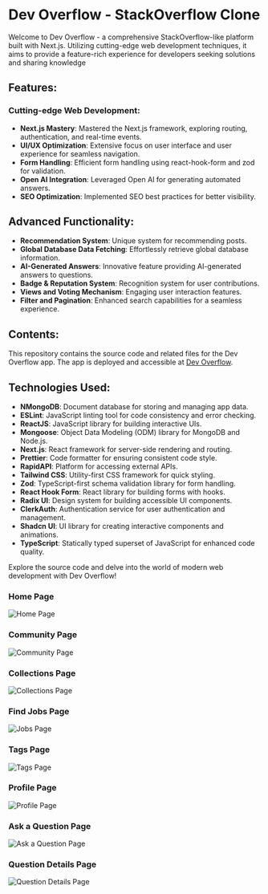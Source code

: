 
# Dev Overflow - StackOverflow Clone

Welcome to Dev Overflow - a comprehensive StackOverflow-like platform built with Next.js. Utilizing cutting-edge web development techniques, it aims to provide a feature-rich experience for developers seeking solutions and sharing knowledge

## Features:

### Cutting-edge Web Development:

- **Next.js Mastery**: Mastered the Next.js framework, exploring routing, authentication, and real-time events.
- **UI/UX Optimization**: Extensive focus on user interface and user experience for seamless navigation.
- **Form Handling**: Efficient form handling using react-hook-form and zod for validation.
- **Open AI Integration**: Leveraged Open AI for generating automated answers.
- **SEO Optimization**: Implemented SEO best practices for better visibility.

## Advanced Functionality:

- **Recommendation System**: Unique system for recommending posts.
- **Global Database Data Fetching**: Effortlessly retrieve global database information.
- **AI-Generated Answers**: Innovative feature providing AI-generated answers to questions.
- **Badge & Reputation System**: Recognition system for user contributions.
- **Views and Voting Mechanism**: Engaging user interaction features.
- **Filter and Pagination**: Enhanced search capabilities for a seamless experience.

## Contents:

This repository contains the source code and related files for the Dev Overflow app. The app is deployed and accessible at [Dev Overflow](https://devoverflow-red.vercel.app/).

## Technologies Used:

- **NMongoDB**: Document database for storing and managing app data.
- **ESLint**: JavaScript linting tool for code consistency and error checking.
- **ReactJS**: JavaScript library for building interactive UIs.
- **Mongoose**: Object Data Modeling (ODM) library for MongoDB and Node.js.
- **Next.js**: React framework for server-side rendering and routing.
- **Prettier**: Code formatter for ensuring consistent code style.
- **RapidAPI**: Platform for accessing external APIs.
- **Tailwind CSS**: Utility-first CSS framework for quick styling.
- **Zod**: TypeScript-first schema validation library for form handling.
- **React Hook Form**: React library for building forms with hooks.
- **Radix UI**: Design system for building accessible UI components.
- **ClerkAuth**: Authentication service for user authentication and management.
- **Shadcn UI**: UI library for creating interactive components and animations.
- **TypeScript**: Statically typed superset of JavaScript for enhanced code quality.

Explore the source code and delve into the world of modern web development with Dev Overflow!

### Home Page

![Home Page](assests/home_page.png.png)

### Community Page

![Community Page](assests/community_page.png.png)

### Collections Page

![Collections Page](assests/collections_page.png.png)

### Find Jobs Page

![Jobs Page](assests/jobs_page.png.png)

### Tags Page

![Tags Page](assests/tags_page.png.png)

### Profile Page

![Profile Page](assests/profile_page.png.png)

### Ask a Question Page

![Ask a Question Page](assests/ask_a_question_page.png.png)

### Question Details Page

![Question Details Page](assests/question_details_page.png.png)
